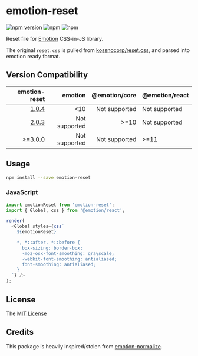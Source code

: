 # emotion-reset
[![npm version](https://badge.fury.io/js/emotion-reset.svg)](https://badge.fury.io/js/emotion-reset)
![npm](https://img.shields.io/npm/dt/emotion-reset.svg)
![npm](https://img.shields.io/npm/dm/emotion-reset.svg)

Reset file for [Emotion](https://github.com/emotion-js/emotion) CSS-in-JS library.

The original `reset.css` is pulled from [kossnocorp/reset.css](https://github.com/kossnocorp/reset.css), and parsed into emotion ready format.

## Version Compatibility

| emotion-reset | emotion | @emotion/core | @emotion/react |
|--------------:|--------------:|---------------:|---------------|
|[1.0.4](https://github.com/Sayegh7/emotion-reset/blob/e228261a0bd7a3d7d06bfdf6457576b647ad2e6f/README.md) | <10 |  Not supported | Not supported |
|[2.0.3](https://github.com/Sayegh7/emotion-reset/blob/4f426b5e4f11db9853cd0fb2a49574e4003b8c1e/README.md) | Not supported |  >=10 | Not supported |
|[>=3.0.0](https://github.com/Sayegh7/emotion-reset/blob/dev/README.md) | Not supported | Not supported | >=11 |

## Usage

```sh
npm install --save emotion-reset
```

### JavaScript

```js
import emotionReset from 'emotion-reset';
import { Global, css } from '@emotion/react';

render(
  <Global styles={css`
    ${emotionReset}

    *, *::after, *::before {
      box-sizing: border-box;
      -moz-osx-font-smoothing: grayscale;
      -webkit-font-smoothing: antialiased;
      font-smoothing: antialiased;
    }
  `} />
);
```

## License

The [MIT License](LICENSE)

## Credits

This package is heavily inspired/stolen from [emotion-normalize](https://www.npmjs.com/package/emotion-normalize).
